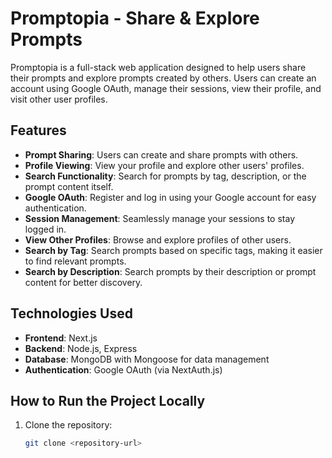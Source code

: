 # Promptopia - Share & Explore Prompts

Promptopia is a full-stack web application designed to help users share their prompts and explore prompts created by others. Users can create an account using Google OAuth, manage their sessions, view their profile, and visit other user profiles.

## Features

- **Prompt Sharing**: Users can create and share prompts with others.
- **Profile Viewing**: View your profile and explore other users' profiles.
- **Search Functionality**: Search for prompts by tag, description, or the prompt content itself.
- **Google OAuth**: Register and log in using your Google account for easy authentication.
- **Session Management**: Seamlessly manage your sessions to stay logged in.
- **View Other Profiles**: Browse and explore profiles of other users.
- **Search by Tag**: Search prompts based on specific tags, making it easier to find relevant prompts.
- **Search by Description**: Search prompts by their description or prompt content for better discovery.

## Technologies Used

- **Frontend**: Next.js
- **Backend**: Node.js, Express
- **Database**: MongoDB with Mongoose for data management
- **Authentication**: Google OAuth (via NextAuth.js)

## How to Run the Project Locally

1. Clone the repository:
   ```bash
   git clone <repository-url>
   ```
